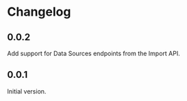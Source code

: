 # Changelog

## 0.0.2

Add support for Data Sources endpoints from the Import API.

## 0.0.1

Initial version.
